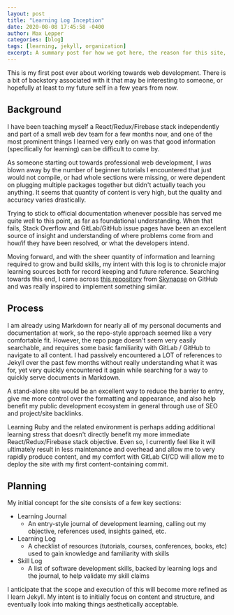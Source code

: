 ```yaml
---
layout: post
title: "Learning Log Inception"
date: 2020-08-08 17:45:58 -0400
author: Max Lepper
categories: [blog]
tags: [learning, jekyll, organization]
excerpt: A summary post for how we got here, the reason for this site, and my hopes for how it develops
---
```


This is my first post ever about working towards web development. There is a bit of backstory associated with it that may be interesting to someone, or hopefully at least to my future self in a few years from now.

## Background

I have been teaching myself a React/Redux/Firebase stack independently and part of a small web dev team for a few months now, and one of the most prominent things I learned very early on was that good information (specifically for learning) can be difficult to come by.

As someone starting out towards professional web development, I was blown away by the number of beginner tutorials I encountered that just would not compile, or had whole sections were missing, or were dependent on plugging multiple packages together but didn't actually teach you anything. It seems that quantity of content is very high, but the quality and accuracy varies drastically.

Trying to stick to official documentation whenever possible has served me quite well to this point, as far as foundational understanding. When that fails, Stack Overflow and GitLab/GitHub issue pages have been an excellent source of insight and understanding of where problems come from and how/if they have been resolved, or what the developers intend.

Moving forward, and with the sheer quantity of information and learning required to grow and build skills, my intent with this log is to chronicle major learning sources both for record keeping and future reference. Searching towards this end, I came across [this repository](https://github.com/Syknapse/My-Learning-Tracker) from [Skynapse](https://github.com/Syknapse) on GitHub and was really inspired to implement something similar.

## Process

I am already using Markdown for nearly all of my personal documents and documentation at work, so the repo-style approach seemed like a very comfortable fit. However, the repo page doesn't seem very easily searchable, and requires some basic familiarity with GitLab / GitHub to navigate to all content. I had passively encountered a LOT of references to Jekyll over the past few months without really understanding what it was for, yet very quickly encountered it again while searching for a way to quickly serve documents in Markdown.

A stand-alone site would be an excellent way to reduce the barrier to entry, give me more control over the formatting and appearance, and also help benefit my public development ecosystem in general through use of SEO and project/site backlinks.

Learning Ruby and the related environment is perhaps adding additional learning stress that doesn't directly benefit my more immediate React/Redux/Firebase stack objective. Even so, I currently feel like it will ultimately result in less maintenance and overhead and allow me to very rapidly produce content, and my comfort with GitLab CI/CD will allow me to deploy the site with my first content-containing commit.

## Planning

My initial concept for the site consists of a few key sections:

- Learning Journal
  - An entry-style journal of development learning, calling out my objective, references used, insights gained, etc.
- Learning Log
  - A checklist of resources (tutorials, courses, conferences, books, etc) used to gain knowledge and familiarity with skills
- Skill Log
  - A list of software development skills, backed by learning logs and the journal, to help validate my skill claims

I anticipate that the scope and execution of this will become more refined as I learn Jekyll. My intent is to initially focus on content and structure, and eventually look into making things aesthetically acceptable.

